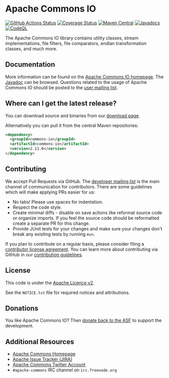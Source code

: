<!---
 Licensed to the Apache Software Foundation (ASF) under one or more
 contributor license agreements.  See the NOTICE file distributed with
 this work for additional information regarding copyright ownership.
 The ASF licenses this file to You under the Apache License, Version 2.0
 (the "License"); you may not use this file except in compliance with
 the License.  You may obtain a copy of the License at

      http://www.apache.org/licenses/LICENSE-2.0

 Unless required by applicable law or agreed to in writing, software
 distributed under the License is distributed on an "AS IS" BASIS,
 WITHOUT WARRANTIES OR CONDITIONS OF ANY KIND, either express or implied.
 See the License for the specific language governing permissions and
 limitations under the License.
-->
<!---
 +======================================================================+
 |****                                                              ****|
 |****      THIS FILE IS GENERATED BY THE COMMONS BUILD PLUGIN      ****|
 |****                    DO NOT EDIT DIRECTLY                      ****|
 |****                                                              ****|
 +======================================================================+
 | TEMPLATE FILE: readme-md-template.md                                 |
 | commons-build-plugin/trunk/src/main/resources/commons-xdoc-templates |
 +======================================================================+
 |                                                                      |
 | 1) Re-generate using: mvn commons-build:readme-md                    |
 |                                                                      |
 | 2) Set the following properties in the component's pom:              |
 |    - commons.componentid (required, alphabetic, lower case)          |
 |    - commons.release.version (required)                              |
 |                                                                      |
 | 3) Example Properties                                                |
 |                                                                      |
 |  <properties>                                                        |
 |    <commons.componentid>math</commons.componentid>                   |
 |    <commons.release.version>1.2</commons.release.version>            |
 |  </properties>                                                       |
 |                                                                      |
 +======================================================================+
--->
Apache Commons IO
===================

[![GitHub Actions Status](https://github.com/apache/commons-io/workflows/Java%20CI/badge.svg)](https://github.com/apache/commons-io/actions)
[![Coverage Status](https://codecov.io/gh/apache/commons-io/branch/master/graph/badge.svg)](https://app.codecov.io/gh/apache/commons-io/branch/master)
[![Maven Central](https://maven-badges.herokuapp.com/maven-central/commons-io/commons-io/badge.svg?gav=true)](https://maven-badges.herokuapp.com/maven-central/commons-io/commons-io/)
[![Javadocs](https://javadoc.io/badge/commons-io/commons-io/2.11.0.svg)](https://javadoc.io/doc/commons-io/commons-io/2.11.0)
[![CodeQL](https://github.com/apache/commons-io/workflows/CodeQL/badge.svg)](https://github.com/apache/commons-io/actions/workflows/codeql-analysis.yml?query=workflow%3ACodeQL)

The Apache Commons IO library contains utility classes, stream implementations, file filters,
file comparators, endian transformation classes, and much more.

Documentation
-------------

More information can be found on the [Apache Commons IO homepage](https://commons.apache.org/proper/commons-io).
The [Javadoc](https://commons.apache.org/proper/commons-io/apidocs) can be browsed.
Questions related to the usage of Apache Commons IO should be posted to the [user mailing list][ml].

Where can I get the latest release?
-----------------------------------
You can download source and binaries from our [download page](https://commons.apache.org/proper/commons-io/download_io.cgi).

Alternatively you can pull it from the central Maven repositories:

```xml
<dependency>
  <groupId>commons-io</groupId>
  <artifactId>commons-io</artifactId>
  <version>2.11.0</version>
</dependency>
```

Contributing
------------

We accept Pull Requests via GitHub. The [developer mailing list][ml] is the main channel of communication for contributors.
There are some guidelines which will make applying PRs easier for us:
+ No tabs! Please use spaces for indentation.
+ Respect the code style.
+ Create minimal diffs - disable on save actions like reformat source code or organize imports. If you feel the source code should be reformatted create a separate PR for this change.
+ Provide JUnit tests for your changes and make sure your changes don't break any existing tests by running ```mvn```.

If you plan to contribute on a regular basis, please consider filing a [contributor license agreement](https://www.apache.org/licenses/#clas).
You can learn more about contributing via GitHub in our [contribution guidelines](CONTRIBUTING.md).

License
-------
This code is under the [Apache Licence v2](https://www.apache.org/licenses/LICENSE-2.0).

See the `NOTICE.txt` file for required notices and attributions.

Donations
---------
You like Apache Commons IO? Then [donate back to the ASF](https://www.apache.org/foundation/contributing.html) to support the development.

Additional Resources
--------------------

+ [Apache Commons Homepage](https://commons.apache.org/)
+ [Apache Issue Tracker (JIRA)](https://issues.apache.org/jira/browse/IO)
+ [Apache Commons Twitter Account](https://twitter.com/ApacheCommons)
+ `#apache-commons` IRC channel on `irc.freenode.org`

[ml]:https://commons.apache.org/mail-lists.html
